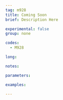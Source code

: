 ```yaml
---
tag: m928
title: Coming Soon
brief: Description Here

experimental: false
group: none

codes:
  - M928

long:

notes:

parameters:

examples:

---
```


